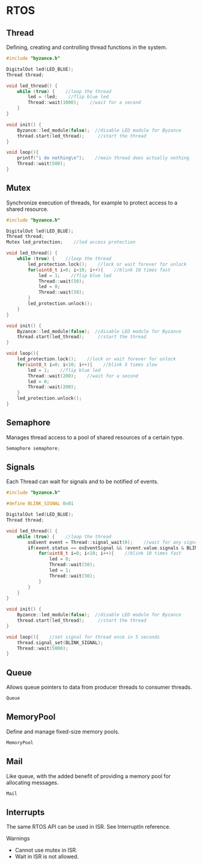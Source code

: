 # RTOS

## Thread

Defining, creating and controlling thread functions in the system.

```cpp
#include "byzance.h"

DigitalOut led(LED_BLUE);
Thread thread;

void led_thread() {
    while (true) {    //loop the thread
        led = !led;    //flip blue led
        Thread::wait(1000);    //wait for a second
    }
}

void init() {
    Byzance::led_module(false);  //disable LED module for Byzance
    thread.start(led_thread);     //start the thread
}

void loop(){
    printf("i do nothing\n");    //main thread does actually nothing
    Thread::wait(500);
}
```

## Mutex

Synchronize execution of threads, for example to protect access to a shared resource.

```cpp
#include "byzance.h"

DigitalOut led(LED_BLUE);
Thread thread;
Mutex led_protection;    //led access protection

void led_thread() {
    while (true) {    //loop the thread
        led_protection.lock();    //lock or wait forever for unlock
        for(uint8_t i=0; i<10; i++){    //blink 10 times fast
            led = 1;    //flip blue led
            Thread::wait(50);
            led = 0;
            Thread::wait(50);
        }
        led_protection.unlock();
    }
}

void init() {
    Byzance::led_module(false);  //disable LED module for Byzance
    thread.start(led_thread);     //start the thread
}

void loop(){
    led_protection.lock();    //lock or wait forever for unlock
    for(uint8_t i=0; i<10; i++){    //blink 5 times slow
        led = 1;    //flip blue led
        Thread::wait(200);    //wait for a second
        led = 0;
        Thread::wait(200);
    }
    led_protection.unlock();
}
```

## Semaphore

Manages thread access to a pool of shared resources of a certain type.

```cpp
Semaphore semaphore;
```

## Signals

Each Thread can wait for signals and to be notified of events.

```cpp
#include "byzance.h"

#define BLINK_SIGNAL 0x01

DigitalOut led(LED_BLUE);
Thread thread;

void led_thread() {
    while (true) {    //loop the thread
        osEvent event = Thread::signal_wait(0);    //wait for any signal forever
        if(event.status == osEventSignal && (event.value.signals & BLINK_SIGNAL)){    //if event was signal and signal is BLINK_SIGNAL
            for(uint8_t i=0; i<10; i++){    //blink 10 times fast
                led = 0;
                Thread::wait(50);
                led = 1;
                Thread::wait(50);
            }
        }
    }
}

void init() {
    Byzance::led_module(false);  //disable LED module for Byzance
    thread.start(led_thread);     //start the thread
}

void loop(){    //set signal for thread once in 5 seconds
    thread.signal_set(BLINK_SIGNAL);
    Thread::wait(5000);
}
```

## Queue

Allows queue pointers to data from producer threads to consumer threads.

```cpp
Queue
```

## MemoryPool

Define and manage fixed-size memory pools.

```cpp
MemoryPool
```

## Mail

Like queue, with the added benefit of providing a memory pool for allocating messages.

```cpp
Mail
```

## Interrupts

The same RTOS API can be used in ISR. See InterruptIn reference.

Warnings

* Cannot use mutex in ISR.
* Wait in ISR is not allowed.

